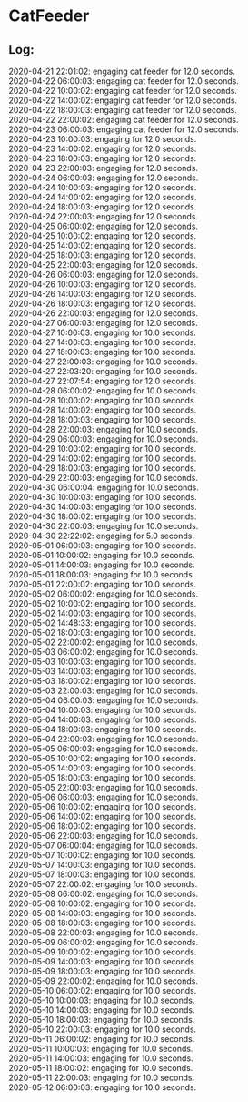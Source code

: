 # CatFeeder
## Log:
2020-04-21 22:01:02: engaging cat feeder for 12.0 seconds.  
2020-04-22 06:00:03: engaging cat feeder for 12.0 seconds.  
2020-04-22 10:00:02: engaging cat feeder for 12.0 seconds.  
2020-04-22 14:00:02: engaging cat feeder for 12.0 seconds.  
2020-04-22 18:00:03: engaging cat feeder for 12.0 seconds.  
2020-04-22 22:00:02: engaging cat feeder for 12.0 seconds.  
2020-04-23 06:00:03: engaging cat feeder for 12.0 seconds.  
2020-04-23 10:00:03: engaging for 12.0 seconds.  
2020-04-23 14:00:02: engaging for 12.0 seconds.  
2020-04-23 18:00:03: engaging for 12.0 seconds.  
2020-04-23 22:00:03: engaging for 12.0 seconds.  
2020-04-24 06:00:03: engaging for 12.0 seconds.  
2020-04-24 10:00:03: engaging for 12.0 seconds.  
2020-04-24 14:00:02: engaging for 12.0 seconds.  
2020-04-24 18:00:03: engaging for 12.0 seconds.  
2020-04-24 22:00:03: engaging for 12.0 seconds.  
2020-04-25 06:00:02: engaging for 12.0 seconds.  
2020-04-25 10:00:02: engaging for 12.0 seconds.  
2020-04-25 14:00:02: engaging for 12.0 seconds.  
2020-04-25 18:00:03: engaging for 12.0 seconds.  
2020-04-25 22:00:03: engaging for 12.0 seconds.  
2020-04-26 06:00:03: engaging for 12.0 seconds.  
2020-04-26 10:00:03: engaging for 12.0 seconds.  
2020-04-26 14:00:03: engaging for 12.0 seconds.  
2020-04-26 18:00:03: engaging for 12.0 seconds.  
2020-04-26 22:00:03: engaging for 12.0 seconds.  
2020-04-27 06:00:03: engaging for 12.0 seconds.  
2020-04-27 10:00:03: engaging for 10.0 seconds.  
2020-04-27 14:00:03: engaging for 10.0 seconds.  
2020-04-27 18:00:03: engaging for 10.0 seconds.  
2020-04-27 22:00:03: engaging for 10.0 seconds.  
2020-04-27 22:03:20: engaging for 10.0 seconds.  
2020-04-27 22:07:54: engaging for 12.0 seconds.  
2020-04-28 06:00:02: engaging for 10.0 seconds.  
2020-04-28 10:00:02: engaging for 10.0 seconds.  
2020-04-28 14:00:02: engaging for 10.0 seconds.  
2020-04-28 18:00:03: engaging for 10.0 seconds.  
2020-04-28 22:00:03: engaging for 10.0 seconds.  
2020-04-29 06:00:03: engaging for 10.0 seconds.  
2020-04-29 10:00:02: engaging for 10.0 seconds.  
2020-04-29 14:00:02: engaging for 10.0 seconds.  
2020-04-29 18:00:03: engaging for 10.0 seconds.  
2020-04-29 22:00:03: engaging for 10.0 seconds.  
2020-04-30 06:00:04: engaging for 10.0 seconds.  
2020-04-30 10:00:03: engaging for 10.0 seconds.  
2020-04-30 14:00:03: engaging for 10.0 seconds.  
2020-04-30 18:00:02: engaging for 10.0 seconds.  
2020-04-30 22:00:03: engaging for 10.0 seconds.  
2020-04-30 22:22:02: engaging for 5.0 seconds.  
2020-05-01 06:00:03: engaging for 10.0 seconds.  
2020-05-01 10:00:02: engaging for 10.0 seconds.  
2020-05-01 14:00:03: engaging for 10.0 seconds.  
2020-05-01 18:00:03: engaging for 10.0 seconds.  
2020-05-01 22:00:02: engaging for 10.0 seconds.  
2020-05-02 06:00:02: engaging for 10.0 seconds.  
2020-05-02 10:00:02: engaging for 10.0 seconds.  
2020-05-02 14:00:03: engaging for 10.0 seconds.  
2020-05-02 14:48:33: engaging for 10.0 seconds.  
2020-05-02 18:00:03: engaging for 10.0 seconds.  
2020-05-02 22:00:02: engaging for 10.0 seconds.  
2020-05-03 06:00:02: engaging for 10.0 seconds.  
2020-05-03 10:00:03: engaging for 10.0 seconds.  
2020-05-03 14:00:03: engaging for 10.0 seconds.  
2020-05-03 18:00:02: engaging for 10.0 seconds.  
2020-05-03 22:00:03: engaging for 10.0 seconds.  
2020-05-04 06:00:03: engaging for 10.0 seconds.  
2020-05-04 10:00:03: engaging for 10.0 seconds.  
2020-05-04 14:00:03: engaging for 10.0 seconds.  
2020-05-04 18:00:03: engaging for 10.0 seconds.  
2020-05-04 22:00:03: engaging for 10.0 seconds.  
2020-05-05 06:00:03: engaging for 10.0 seconds.  
2020-05-05 10:00:02: engaging for 10.0 seconds.  
2020-05-05 14:00:03: engaging for 10.0 seconds.  
2020-05-05 18:00:03: engaging for 10.0 seconds.  
2020-05-05 22:00:03: engaging for 10.0 seconds.  
2020-05-06 06:00:03: engaging for 10.0 seconds.  
2020-05-06 10:00:02: engaging for 10.0 seconds.  
2020-05-06 14:00:02: engaging for 10.0 seconds.  
2020-05-06 18:00:02: engaging for 10.0 seconds.  
2020-05-06 22:00:03: engaging for 10.0 seconds.  
2020-05-07 06:00:04: engaging for 10.0 seconds.  
2020-05-07 10:00:02: engaging for 10.0 seconds.  
2020-05-07 14:00:03: engaging for 10.0 seconds.  
2020-05-07 18:00:03: engaging for 10.0 seconds.  
2020-05-07 22:00:02: engaging for 10.0 seconds.  
2020-05-08 06:00:02: engaging for 10.0 seconds.  
2020-05-08 10:00:02: engaging for 10.0 seconds.  
2020-05-08 14:00:03: engaging for 10.0 seconds.  
2020-05-08 18:00:03: engaging for 10.0 seconds.  
2020-05-08 22:00:03: engaging for 10.0 seconds.  
2020-05-09 06:00:02: engaging for 10.0 seconds.  
2020-05-09 10:00:02: engaging for 10.0 seconds.  
2020-05-09 14:00:03: engaging for 10.0 seconds.  
2020-05-09 18:00:03: engaging for 10.0 seconds.  
2020-05-09 22:00:02: engaging for 10.0 seconds.  
2020-05-10 06:00:02: engaging for 10.0 seconds.  
2020-05-10 10:00:03: engaging for 10.0 seconds.  
2020-05-10 14:00:03: engaging for 10.0 seconds.  
2020-05-10 18:00:03: engaging for 10.0 seconds.  
2020-05-10 22:00:03: engaging for 10.0 seconds.  
2020-05-11 06:00:02: engaging for 10.0 seconds.  
2020-05-11 10:00:03: engaging for 10.0 seconds.  
2020-05-11 14:00:03: engaging for 10.0 seconds.  
2020-05-11 18:00:02: engaging for 10.0 seconds.  
2020-05-11 22:00:03: engaging for 10.0 seconds.  
2020-05-12 06:00:03: engaging for 10.0 seconds.  
